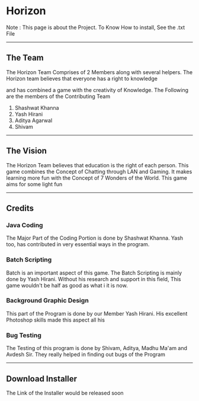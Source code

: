 <h1>Horizon</h1>
<p>Note : This page is about the Project. To Know How to install, See the .txt File</p>
<hr>
<h2>The Team</h2>
<p>The Horizon Team Comprises of 2 Members along with several helpers. The Horizon team believes that everyone has a right to knowledge

and has combined a game with the creativity of Knowledge. The Following are the members of the Contributing Team
<ol>
<li>Shashwat Khanna</li>
<li>Yash Hirani</li>
<li>Aditya Agarwal</li>
<li>Shivam</li>
</ol>
</p>
<hr>
<h2>The Vision</h2>
<p>The Horizon Team believes that education is the right of each person. This game 
combines the Concept of Chatting through LAN and Gaming. It makes learning more fun
with the Concept of 7 Wonders of the World. This game aims for some light fun
</p>
<hr>
<h2>Credits</h2>
<h3>Java Coding</h3>
<p>The Major Part of the Coding Portion is done by Shashwat Khanna. Yash too, has contributed 
in very essential ways in the program.
</p>

<h3>Batch Scripting</h3>

<p>
Batch is an important aspect of this game. The Batch Scripting is mainly done by Yash Hirani.
Without his research and support in this field, This game wouldn't be half as good as what i
it is now.
</p>
<h3>Background Graphic Design</h3>
<p>
This part of the Program is done by our Member Yash Hirani. His excellent Photoshop skills made this aspect
all his
</p>
<h3>Bug Testing</h3>
<p>
The Testing of this program is done by Shivam, Aditya, Madhu Ma'am and Avdesh Sir. They really helped in finding 
out bugs of the Program
</p>
<hr>
<h2>Download Installer</h2>
<p>
The Link of the Installer would be released soon
</p>
